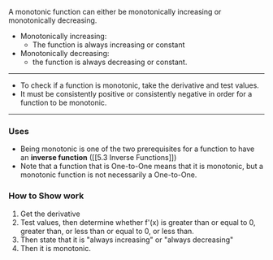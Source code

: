 
A monotonic function can either be monotonically increasing or monotonically decreasing.

- Monotonically increasing:
	- The function is always increasing or constant
- Monotonically decreasing:
	- the function is always decreasing or constant. 

---

- To check if a function is monotonic, take the derivative and test values.
- It must be consistently positive or consistently negative in order for a function to be monotonic.
---
### Uses
- Being monotonic is one of the two prerequisites for a function to have an **inverse function** ([[5.3 Inverse Functions]])
- Note that a function that is One-to-One means that it is monotonic, but a monotonic function is not necessarily a One-to-One.


### How to Show work

1. Get the derivative
2. Test values, then determine whether f'(x) is greater than or equal to 0, greater than, or less than or equal to 0, or less than.
3. Then state that it is "always increasing" or "always decreasing"
4. Then it is monotonic. 